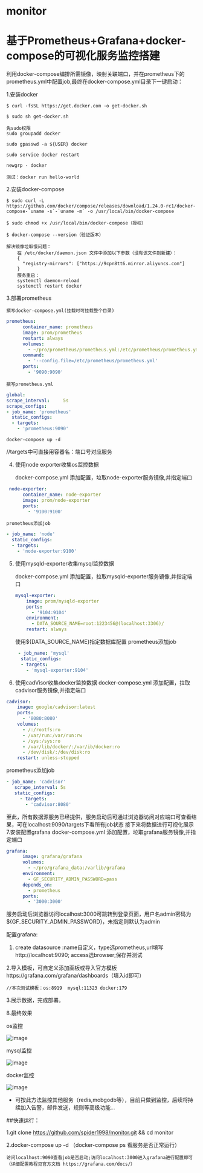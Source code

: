 # monitor
# 基于Prometheus+Grafana+docker-compose的可视化服务监控搭建

利用docker-compose编排所需镜像，映射关联端口，并在prometheus下的prometheus.yml中配置job,最终在docker-compose.yml目录下一键启动：

1.安装docker

	$ curl -fsSL https://get.docker.com -o get-docker.sh

	$ sudo sh get-docker.sh

	免sudo权限
	sudo groupadd docker

	sudo gpasswd -a ${USER} docker

	sudo service docker restart

	newgrp - docker

	测试：docker run hello-world

2.安装docker-compose

	$ sudo curl -L https://github.com/docker/compose/releases/download/1.24.0-rc1/docker-compose-`uname -s`-`uname -m` -o /usr/local/bin/docker-compose

	$ sudo chmod +x /usr/local/bin/docker-compose（授权）

	$ docker-compose --version（验证版本）

	解决镜像垃取慢问题：
		在 /etc/docker/daemon.json 文件中添加以下参数（没有该文件则新建）：
		{
		  "registry-mirrors": ["https://9cpn8tt6.mirror.aliyuncs.com"]
		}
		服务重启：
		systemctl daemon-reload
		systemctl restart docker

3.部署prometheus

	撰写docker-compose.yml(挂载时可挂载整个目录)
  ```yml
  prometheus:
        container_name: prometheus
        image: prom/prometheus
        restart: always
        volumes:
          - ~/pro/prometheus/prometheus.yml:/etc/prometheus/prometheus.yml
        command:
          - '--config.file=/etc/prometheus/prometheus.yml'
        ports:
          - '9090:9090'
  ```
  
	撰写prometheus.yml
  ```yml
  global:
  scrape_interval:     5s
  scrape_configs:
  - job_name: 'prometheus'
    static_configs:
    - targets:
      - 'prometheus:9090'
  ```
	docker-compose up -d
	
//targets中可直接用容器名：端口号对应服务

4. 使用node exporter收集os监控数据
	
	docker-compose.yml 添加配置，垃取node-exporter服务镜像,并指定端口
  ```yml
   node-exporter:
        container_name: node-exporter
        image: prom/node-exporter
        ports:
          - '9100:9100'
  ```
	prometheus添加job
  ```yml
  - job_name: 'node'
    static_configs:
    - targets:
      - 'node-exporter:9100'
  ```

5. 使用mysqld-exporter收集mysql监控数据

  	docker-compose.yml 添加配置，拉取mysqld-exporter服务镜像,并指定端口
    ```yml
    mysql-exporter:
        image: prom/mysqld-exporter
        ports:
          - '9104:9104'
        environment:
          - DATA_SOURCE_NAME=root:1223456@(localhost:3306)/
        restart: always
    ```
     使用${DATA_SOURCE_NAME}指定数据库配置
    prometheus添加job
    ```yml
     - job_name: 'mysql'
      static_configs:
      - targets:
        - 'mysql-exporter:9104'
    ```
6. 使用cadVisor收集docker监控数据 
  docker-compose.yml 添加配置，拉取cadvisor服务镜像,并指定端口
  ```yml
  cadvisor:
      image: google/cadvisor:latest
      ports:
        - '8080:8080'
      volumes:
        - /:/rootfs:ro
        - /var/run:/var/run:rw
        - /sys:/sys:ro
        - /var/lib/docker/:/var/ib/docker:ro
        - /dev/disk/:/dev/disk:ro
      restart: unless-stopped
  ```
 prometheus添加job
 ```yml
 - job_name: 'cadvisor'
    scrape_interval: 5s
    static_configs:
      - targets:
        - 'cadvisor:8080'
 ```
 至此，所有数据源服务已经提供，服务启动后可通过浏览器访问对应端口可查看结果，可在localhost:9090/targets下看所有job状态
 接下来将数据进行可视化展示
7.安装配置grafana
	docker-compose.yml 添加配置，垃取grafana服务镜像,并指定端口
  ```yml
  grafana:
        image: grafana/grafana
        volumes:
          - ~/pro/grafana_data:/varlib/grafana
        environment:
          - GF_SECURITY_ADMIN_PASSWORD=pass
        depends_on:
          - prometheus
        ports:
          - '3000:3000'
  ```
  服务启动后浏览器访问localhost:3000可跳转到登录页面，用户名admin密码为${GF_SECURITY_ADMIN_PASSWORD}，未指定则默认为admin
  
  配置grafana:
  
  1. create datasource :name自定义，type选prometheus,url填写http://localhost:9090; access选browser;保存并测试
  
  2.导入模板，可自定义添加画板或导入官方模板https://grafana.com/grafana/dashboards（填入id即可）
  
    //本次测试模板：os:8919  mysql:11323 docker:179 
    
  3.展示数据，完成部署。
  
8.最终效果

os监控

![image](https://github.com/spider1998/monitor/blob/master/os.jpg)

mysql监控

![image](https://github.com/spider1998/monitor/blob/master/mysql.jpg)

docker监控

![image](https://github.com/spider1998/monitor/blob/master/docker.jpg)
  

-  可按此方法监控其他服务（redis,mobgodb等），目前只做到监控，后续将持续加入告警，邮件发送，规则等高级功能...
  
  
##快速运行：

1.git clone https://github.com/spider1998/monitor.git && cd monitor

2.docker-compose up -d （docker-compose ps 看服务是否正常运行）

	访问localhost:9090查看job是否启动;访问localhost:3000进入grafana进行配置即可（详细配置教程见官方文档 https://grafana.com/docs/）

